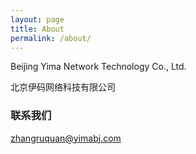 ```yaml
---
layout: page
title: About
permalink: /about/
---
```


Beijing Yima Network Technology Co., Ltd.

北京伊码网络科技有限公司

### 联系我们

[zhangruquan@yimabj.com](mailto:zhangruquan@yimabj.com)
